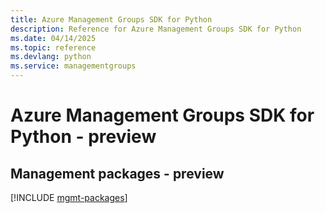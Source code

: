 ```yaml
---
title: Azure Management Groups SDK for Python
description: Reference for Azure Management Groups SDK for Python
ms.date: 04/14/2025
ms.topic: reference
ms.devlang: python
ms.service: managementgroups
---
```

# Azure Management Groups SDK for Python - preview

## Management packages - preview
[!INCLUDE [mgmt-packages](management-groups-mgmt-index.md)]